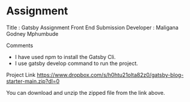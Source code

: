# Assignment

Title : Gatsby Assignment Front End Submission
Developer : Maligana Godney Mphumbude


Comments
- I have used npm to install the Gatsby Cli.
- I use gatsby develop command to run the project.

Project Link
https://www.dropbox.com/s/h0htu21olta82z0/gatsby-blog-starter-main.zip?dl=0


You can download and unzip the zipped file from the link above.
